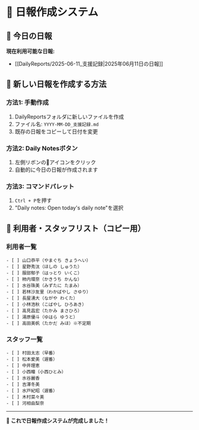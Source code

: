 # 📅 日報作成システム

## 🚀 今日の日報

**現在利用可能な日報:**
- [[DailyReports/2025-06-11_支援記録|2025年06月11日の日報]]

## 📝 新しい日報を作成する方法

### **方法1: 手動作成**
1. DailyReportsフォルダに新しいファイルを作成
2. ファイル名: `YYYY-MM-DD_支援記録.md`
3. 既存の日報をコピーして日付を変更

### **方法2: Daily Notesボタン**
1. 左側リボンの📅アイコンをクリック
2. 自動的に今日の日報が作成されます

### **方法3: コマンドパレット**
1. `Ctrl + P`を押す
2. "Daily notes: Open today's daily note"を選択

## 🎯 利用者・スタッフリスト（コピー用）

### 利用者一覧
```
- [ ] 山口恭平（やまぐち きょうへい）
- [ ] 星野秀汰（ほしの しゅうた）
- [ ] 服部郁子（はっとり いくこ）
- [ ] 柿内環奈（かきうち かんな）
- [ ] 水谷珠美（みずたに たまみ）
- [ ] 若林沙友里（わかばやし さゆり）
- [ ] 長屋湧大（ながや わくた）
- [ ] 小林浩秋（こばやし ひろあき）
- [ ] 高見昌宏（たかみ まさひろ）
- [ ] 湯原優斗（ゆはら ゆうと）
- [ ] 高田美帆（たかだ みほ）※不定期
```

### スタッフ一覧
```
- [ ] 村田太志（早番）
- [ ] 松本愛美（遅番）
- [ ] 中井理恵
- [ ] 小西瞳（小西ひとみ）
- [ ] 水谷麗香
- [ ] 吉澤冬美
- [ ] 水戸紀昭（遅番）
- [ ] 木村菜々美
- [ ] 河相由梨奈
```

---

**🎉 これで日報作成システムが完成しました！**